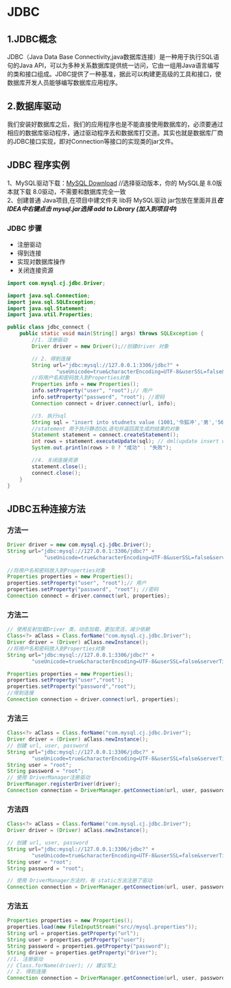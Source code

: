 # JDBC

## 1.JDBC概念

JDBC（Java Data Base Connectivity,java数据库连接）是一种用于执行SQL语句的Java API，可以为多种关系数据库提供统一访问，它由一组用Java语言编写的类和接口组成。JDBC提供了一种基准，据此可以构建更高级的工具和接口，使数据库开发人员能够编写数据库应用程序。

## 2.数据库驱动

我们安装好数据库之后，我们的应用程序也是不能直接使用数据库的，必须要通过相应的数据库驱动程序，通过驱动程序去和数据库打交道。其实也就是数据库厂商的JDBC接口实现，即对Connection等接口的实现类的jar文件。

## JDBC 程序实例

1、MySQL驱动下载：[MySQL Download](https://downloads.mysql.com/archives/c-j/) //选择驱动版本，你的 MySQL是 8.0版本就下载 8.0驱动，不需要和数据库完全一致  
2、创建普通 Java项目,在项目中建文件夹 lib将 MySQL驱动 jar包放在里面并且***在 IDEA中右键点击 mysql.jar选择 add to Library (加入到项目中)***  

### JDBC 步骤

* 注册驱动
* 得到连接
* 实现对数据库操作
* 关闭连接资源

~~~ java
import com.mysql.cj.jdbc.Driver;

import java.sql.Connection;
import java.sql.SQLException;
import java.sql.Statement;
import java.util.Properties;

public class jdbc_connect {
    public static void main(String[] args) throws SQLException {
        //1. 注册驱动
        Driver driver = new Driver();//创建driver 对象

        // 2. 得到连接
        String url="jdbc:mysql://127.0.0.1:3306/jdbc?" +
                "useUnicode=true&characterEncoding=UTF-8&userSSL=false&serverTimezone=GMT%2B8";
        //将用户名和密码放入到Properties对象
        Properties info = new Properties();
        info.setProperty("user", "root");// 用户
        info.setProperty("password", "root"); //密码
        Connection connect = driver.connect(url, info);

        //3. 执行sql
        String sql = "insert into studnets value (1001,'令狐冲','男','560-12-12')";
        //statement 用于执行静态SQL语句并返回其生成的结果的对象
        Statement statement = connect.createStatement();
        int rows = statement.executeUpdate(sql); // dml(update insert delete)语句，返回的就是影响行数
        System.out.println(rows > 0 ? "成功" : "失败");

        //4. 关闭连接资源
        statement.close();
        connect.close();
    }
}
~~~

## JDBC五种连接方法

### 方法一

~~~ java
Driver driver = new com.mysql.cj.jdbc.Driver();
String url="jdbc:mysql://127.0.0.1:3306/jdbc?" +
            "useUnicode=true&characterEncoding=UTF-8&userSSL=false&serverTimezone=GMT%2B8";
    
//将用户名和密码放入到Properties对象
Properties properties = new Properties();
properties.setProperty("user", "root");// 用户
properties.setProperty("password", "root"); //密码
Connection connect = driver.connect(url, properties);
~~~

### 方法二

~~~ java
// 使用反射加载Driver 类，动态加载，更加灵活，减少依赖
Class<?> aClass = Class.forName("com.mysql.cj.jdbc.Driver");
Driver driver = (Driver) aClass.newInstance();
//将用户名和密码放入到Properties对象
String url="jdbc:mysql://127.0.0.1:3306/jdbc?" +
        "useUnicode=true&characterEncoding=UTF-8&userSSL=false&serverTimezone=GMT%2B8";

Properties properties = new Properties();
properties.setProperty("user","root");
properties.setProperty("password","root");
//得到连接
Connection connection = driver.connect(url, properties);
~~~

### 方法三

~~~ java
Class<?> aClass = Class.forName("com.mysql.cj.jdbc.Driver");
Driver driver = (Driver) aClass.newInstance();
// 创建 url, user, password
String url="jdbc:mysql://127.0.0.1:3306/jdbc?" +
        "useUnicode=true&characterEncoding=UTF-8&userSSL=false&serverTimezone=GMT%2B8";
String user = "root";
String password = "root";
// 使用 DriverManager注册驱动
DriverManager.registerDriver(driver);
Connection connection = DriverManager.getConnection(url, user, password);
~~~

### 方法四

~~~ java
Class<?> aClass = Class.forName("com.mysql.cj.jdbc.Driver");
Driver driver = (Driver) aClass.newInstance();

// 创建 url, user, password
String url="jdbc:mysql://127.0.0.1:3306/jdbc?" +
        "useUnicode=true&characterEncoding=UTF-8&userSSL=false&serverTimezone=GMT%2B8";
String user = "root";
String password = "root";

// 使用 DriverManager方法时，有 static方法注册了驱动
Connection connection = DriverManager.getConnection(url, user, password);
~~~

### 方法五

~~~ java
Properties properties = new Properties();
properties.load(new FileInputStream("src//mysql.properties"));
String url = properties.getProperty("url");
String user = properties.getProperty("user");
String password = properties.getProperty("password");
String driver = properties.getProperty("driver");
//1. 注册驱动
// Class.forName(driver); // 建议写上
// 2. 得到连接
Connection connection = DriverManager.getConnection(url, user, password);
~~~
